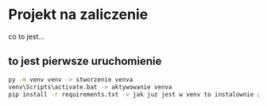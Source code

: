 # Projekt na zaliczenie

co to jest...

## to jest pierwsze uruchomienie 

```bash
py -m venv venv -> stworzenie venva
venv\Scripts\activate.bat -> aktywowanie venva
pip install -r requirements.txt -> jak juz jest w venv to instalownie zależności z requirements.txt
```


